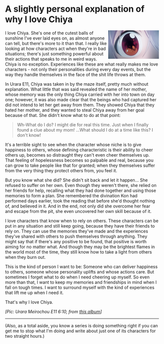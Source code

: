 # A slightly personal explanation of why I love Chiya

<img src="687474703a2f2f692e696d6775722e636f6d2f524346526c59352e706e67.png " align="right" width="33%" alt="A close up of one of Chiya's eyes, with the reflection of one of those hand things in it">

I love Chiya. She's one of the cutest balls of sunshine I've ever laid eyes on, as almost anyone can tell, but there's more to it than that. I really like looking at how characters act when they're in bad situations; there's just something powerful about their actions that speaks to me in weird ways. Chiya is no exception. Experiences like these are what really makes me love characters - not only their personalities during every day events, but the way they handle themselves in the face of the shit life throws at them.

In Urara E11, Chiya was taken in by the maze itself, pretty much without explanation. What little that was said revealed the name of her mother, whose memory was the only thing Chiya carried with her into town on day one; however, it was also made clear that the beings who had captured her did not intend to let her get away from them. They showed Chiya that they hated her mother, and they wanted to steal Chiya away from her goal because of that. She didn't know what to do at that point:

> Wh-What do I do? I might die for real this time. Just when I finally found a clue about my mom! ...What should I do at a time like this? I don't know!

It's a terrible sight to see when the character whose niche is to give happiness to others, whose defining characteristic is their ability to cheer others up, becomes so distraught they can't even cheer themselves up. That feeling of hopelessness becomes so palpable and real, because you can grow to take people like that for granted; when they themselves suffer from the very thing they protect others from, you feel it.

But you know what she did? She didn't sit back and let it happen... She refused to suffer on her own. Even though they weren't there, she relied on her friends for help, recalling what they had done together and using those memories to form a plan. She remembered the divination Kon had performed days earlier, took the reading that before she'd thought nothing of, and believed in it. And in the end, not only did she overcome her fear and escape from the pit, she even uncovered her own skill because of it.

I love characters that know when to rely on others. These characters can be put in any situation and still keep going, because they have their friends to rely on. They can use the memories they've made and the experiences they've shared with others to push themselves through anything. They might say that if there's any positive to be found, that positive is worth aiming for no matter what. And though they may be the brightest flames in the world most of the time, they still know how to take a light from others when they burn out.

This is the kind of person I want to be: Someone who can deliver happiness to others, someone whose personality uplifts and whose actions care. But sometimes I forget what to do when I need cheering up myself. So even more than that, I want to keep my memories and friendships in mind when I fall on tough times. I want to surround myself with the kind of experiences that lift me up when I need it.

That's why I love Chiya.

*\[Pic: Urara Meirochou E11 6:10, from [this album](http://imgur.com/a/N7ovs)]*

---

(Also, as a total aside, you know a series is doing something right if you can get me to stop what I'm doing and write about just one of its characters for two straight hours.)
